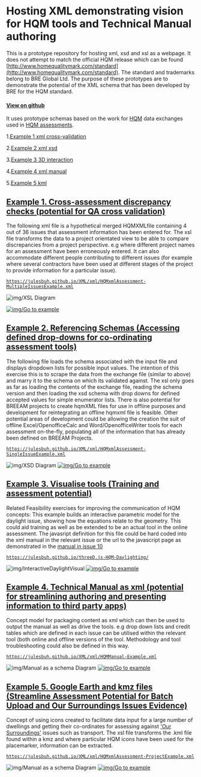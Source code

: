 # Hosting XML demonstrating vision for HQM tools and Technical Manual authoring
This is a prototype repository for hosting xml, xsd and xsl as a webpage. It does not attempt to match the official HQM release which can be found [http://www.homequalitymark.com/standard](http://www.homequalitymark.com/standard). The standard and trademarks belong to BRE Global Ltd. The purpose of these prototypes are to demonstrate the potential of the XML schema that has been developed by BRE for the HQM standard.

#### [View on github](https://github.com/JulesBuh/XML)
It uses prototype schemas based on the work for [HQM](http://www.homequalitymark.com/) data exchanges used in [HQM assessments](http://www.homequalitymark.com/).

1.[Example 1 xml cross-validation](#example-1-cross-assessment-discrepancy-checks-potential-for-qa-cross-validation)

2.[Example 2 xml xsd](#example-2-referencing-schemas-accessing-defined-drop-downs-for-co-ordinating-assessment-tools)

3.[Example 3 3D interaction](#example-3-visualise-tools-training-and-assessment-potential)

4.[Example 4 xml manual](#example-4-technical-manual-as-xml-potential-for-streamlining-authoring-and-presenting-information-to-third-party-apps)

5.[Example 5 kml](#example-5-google-earth-and-kmz-files-streamline-assessment-potential-for-batch-upload-and-our-surroundings-issues-evidence)

## [Example 1. Cross-assessment discrepancy checks (potential for QA cross validation)](https://julesbuh.github.io/XML/xml/HQMxmlAssessment-MultipleIssuesExample.xml)
The following xml file is a hypothetical merged HQMXMLfile containing 4 out of 36 issues that assessment information has been entered for. The xsl file transforms the data to a project orientated view to be able to compare discrepancies from a project perspective. e.g where different project names for an assessment have been erroneously entered. It can also accommodate different people contributing to different issues (for example where several contractors have been used at different stages of the project to provide information for a particular issue).

[`https://julesbuh.github.io/XML/xml/HQMxmlAssessment-MultipleIssuesExample.xml`](https://julesbuh.github.io/XML/xml/HQMxmlAssessment-MultipleIssuesExample.xml)

![img/XSL Diagram](img/diagram.png)

[![img/Go to example](img/btn_viewExample.png)](https://julesbuh.github.io/XML/xml/HQMxmlAssessment-MultipleIssuesExample.xml)

## [Example 2. Referencing Schemas (Accessing defined drop-downs for co-ordinating assessment tools)](https://julesbuh.github.io/XML/xml/HQMxmlAssessment-SingleIssueExample.xml)
The following file loads the schema associated with the input file and displays dropdown lists for possible input values. The intention of this exercise this is to scrape the data from the exchange file (similar to above) and marry it to the schema on which its validated against. The xsl only goes as far as loading the contents of the exchange file, reading the schema version and then loading the xsd schema with drop downs for defined accepted values for simple enumerator lists. There is also potential for BREEAM projects to create hqmXML files for use in offline purposes and development for reintegrating an offline hqmxml file is feasible. Other potential areas of development could be allowing the creation the suit of offline Excel/OpenofficeCalc and Word/OpenofficeWriter tools for each assessment on-the-fly, populating all of the information that has already been defined on BREEAM Projects.

[`https://julesbuh.github.io/XML/xml/HQMxmlAssessment-SingleIssueExample.xml`](https://julesbuh.github.io/XML/xml/HQMxmlAssessment-SingleIssueExample.xml)

![img/XSD Diagram](img/diagram2.png)
[![img/Go to example](img/btn_viewExample.png)](https://julesbuh.github.io/XML/xml/HQMxmlAssessment-SingleIssueExample.xml)

## [Example 3. Visualise tools (Training and assessment potential)](https://julesbuh.github.io/threeD.js-HQM-Daylighting)
Related Feasibility exercises for improving the communication of HQM concepts: This example builds an interactive parametric model for the daylight issue, showing how the equations relate to the geometry. This could aid training as well as be extended to be an actual tool in the online assessment. The javasript definition for this file could be hard coded into the xml manual in the relevant issue or the url to the javascript page as demonstrated in the [manual in issue 10](https://julesbuh.github.io/XML/xml/HQMManual-Example.xml#2.01.02)

[`https://julesbuh.github.io/threeD.js-HQM-Daylighting/`](https://julesbuh.github.io/threeD.js-HQM-Daylighting)

![img/InteractiveDaylightVisual](img/thumbnailPreview.png)
[![img/Go to example](img/btn_viewExample.png)](https://julesbuh.github.io/threeD.js-HQM-Daylighting)

## [Example 4. Technical Manual as xml (potential for streamlining authoring and presenting information to third party apps)](https://julesbuh.github.io/XML/xml/HQMManual-Example.xml)
Concept model for packaging content as xml which can then be used to output the manual as well as drive the tools. e.g drop down lists and credit tables which are defined in each issue can be utilised within the relevant tool (both online and offline versions of the tool. Methodology and tool troubleshooting could also be defined in this way.

[`https://julesbuh.github.io/XML/xml/HQMManual-Example.xml`](https://julesbuh.github.io/XML/xml/HQMManual-Example.xml)

![img/Manual as a schema Diagram](img/diagram4.png)
[![img/Go to example](img/btn_viewExample.png)](https://julesbuh.github.io/XML/xml/HQMManual-Example.xml)



## [Example 5. Google Earth and kmz files (Streamline Assessment Potential for Batch Upload and Our Surroundings Issues Evidence)](https://julesbuh.github.io/XML/xml/HQMxmlAssessment-ProjectExample.xml)
Concept of using icons created to facilitate data input for a large number of dwellings and getting their co-ordinates for assessing against ['Our Surroundings'](https://julesbuh.github.io/XML/xml/HQMManual-Example.xml#1) issues such as transport. The xsl file transforms the .kml file found within a kmz and where particular HQM icons have been used for the placemarker, information can be extracted.

[`https://julesbuh.github.io/XML/xml/HQMxmlAssessment-ProjectExample.xml`](https://julesbuh.github.io/XML/xml/HQMxmlAssessment-ProjectExample.xml)

![img/Manual as a schema Diagram](img/diagram5.png)
[![img/Go to example](img/btn_viewExample.png)](https://julesbuh.github.io/XML/xml/HQMxmlAssessment-ProjectExample.xml)
